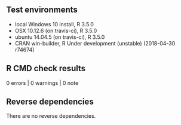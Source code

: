## Test environments
* local Windows 10 install, R 3.5.0
* OSX 10.12.6 (on travis-ci), R 3.5.0
* ubuntu 14.04.5 (on travis-ci), R 3.5.0
* CRAN win-builder, R Under development (unstable) (2018-04-30 r74674)

## R CMD check results

0 errors | 0 warnings | 0 note

## Reverse dependencies

There are no reverse dependencies.
